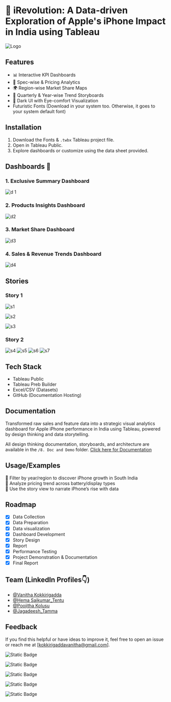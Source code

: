 # 📱 iRevolution: A Data-driven Exploration of Apple's iPhone Impact in India using Tableau


![Logo](https://wallpapers.com/images/hd/gradient-apple-logo-cxx699meb8bluoyw.jpg)



## Features
- 📊 Interactive KPI Dashboards
- 🧠 Spec-wise & Pricing Analytics 
- 🌍 Region-wise Market Share Maps
- 📅 Quarterly & Year-wise Trend Storyboards
- 🎨 Dark UI with Eye-comfort Visualization
- Futuristic Fonts (Download in your system too. Otherwise, it goes to your system default font)

## Installation
1. Download the Fonts &  `.twbx` Tableau project file.
2. Open in Tableau Public.
3. Explore dashboards or customize using the data sheet provided.

## Dashboards 📸

### 1. Exclusive Summary Dashboard 
![d 1](https://i.ibb.co/0VdbBnSj/Dashboard-1.png)

### 2. Products Insights Dashboard
![d2](https://i.ibb.co/bjW957yt/Dashboard-2.png)

### 3. Market Share Dashboard
![d3](https://i.ibb.co/RTz4HnG2/Dashboard-4.png)

### 4. Sales & Revenue Trends Dashboard
![d4](https://i.ibb.co/wNy8T6yV/Dashboard-4.png)

## Stories

### Story 1
![s1](https://i.ibb.co/Pzc5SqCs/Story1-1.png)

![s2](https://i.ibb.co/1YCVmkw0/Story1-2.png)

![s3](https://i.ibb.co/TyMJLM5/Story1-3.png)

### Story 2
![s4](https://i.ibb.co/S4LCJmf0/Story2-1.png)
![s5](https://i.ibb.co/99nY0zX6/Story2-2.png)
![s6](https://i.ibb.co/ycF45HsD/Story2-3.png)
![s7](https://i.ibb.co/zHB15PRY/Story2-4.png)
## Tech Stack

- Tableau Public  
- Tableau Preb Builder
- Excel/CSV (Datasets)  
- GitHub (Documentation Hosting)



## Documentation

Transformed raw sales and feature data into a strategic visual analytics dashboard for Apple iPhone performance in India using Tableau, powered by design thinking and data storytelling.

All design thinking documentation, storyboards, and architecture are available in the `/8. Doc and Demo` folder.
[ Click here for Documentation](https://drive.google.com/file/d/15AN1bvYyUA-HEF-wuXahXbG53zrtS0wa/view?usp=drive_link)

## Usage/Examples
📌 Filter by year/region to discover iPhone growth in South India  
📌 Analyze pricing trend across battery/display types  
📌 Use the story view to narrate iPhone’s rise with data  

## Roadmap
- [x] Data Collection  
- [x] Data Preparation
- [x] Data visualization 
- [x] Dashboard Development  
- [x] Story Design  
- [x] Report
- [x] Performance Testing
- [x] Project Demonstration & Documentation
- [x] Final Report

## Team (LinkedIn Profiles👇)

- [@Vanitha Kokkirigadda](https://www.linkedin.com/in/vanitha-kokkirigadda-a07301344?utm_source=share&utm_campaign=share_via&utm_content=profile&utm_medium=android_app) 
- [@Hema Saikumar_Tentu](https://www.linkedin.com/in/srinivas-vallarapu-15a921372)
- [@Poojitha Kolusu](https://www.linkedin.com/in/poojitha-kolusu-25820b2ab?utm_source=share&utm_campaign=share_via&utm_content=profile&utm_medium=android_app)
- [@Jagadeesh_Tamma](https://www.linkedin.com/in/tamma-jagadeesh-3619372bb?utm_source=share&utm_campaign=share_via&utm_content=profile&utm_medium=android_app)




## Feedback

If you find this helpful or have ideas to improve it, feel free to open an issue or reach me at [kokkirigaddavanitha@gmail.com].



![Static Badge](https://img.shields.io/badge/Tableau-1c0c6f?style=plastic) 

![Static Badge](https://img.shields.io/badge/Data_Visualization-310a59?style=plastic)

![Static Badge](https://img.shields.io/badge/Data_Analysis-360421?style=plastic)

![Static Badge](https://img.shields.io/badge/Dashboards_&_Stories-300520?style=plastic)

![Static Badge](https://img.shields.io/badge/UI/UX-0a0420?style=plastic)

